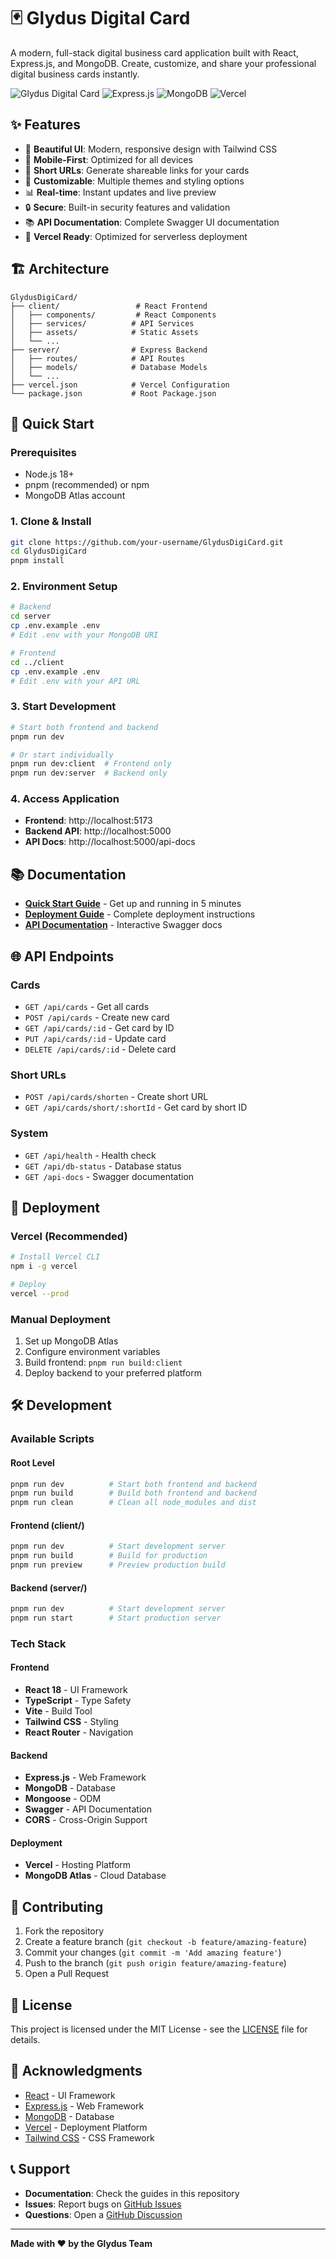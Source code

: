 # 🃏 Glydus Digital Card

A modern, full-stack digital business card application built with React, Express.js, and MongoDB. Create, customize, and share your professional digital business cards instantly.

![Glydus Digital Card](https://img.shields.io/badge/React-18.2.0-blue?style=for-the-badge&logo=react)
![Express.js](https://img.shields.io/badge/Express.js-4.18.2-green?style=for-the-badge&logo=express)
![MongoDB](https://img.shields.io/badge/MongoDB-8.17.0-green?style=for-the-badge&logo=mongodb)
![Vercel](https://img.shields.io/badge/Vercel-Deploy-black?style=for-the-badge&logo=vercel)

## ✨ Features

- 🎨 **Beautiful UI**: Modern, responsive design with Tailwind CSS
- 📱 **Mobile-First**: Optimized for all devices
- 🔗 **Short URLs**: Generate shareable links for your cards
- 🎯 **Customizable**: Multiple themes and styling options
- 📊 **Real-time**: Instant updates and live preview
- 🔒 **Secure**: Built-in security features and validation
- 📚 **API Documentation**: Complete Swagger UI documentation
- 🚀 **Vercel Ready**: Optimized for serverless deployment

## 🏗️ Architecture

```
GlydusDigiCard/
├── client/                 # React Frontend
│   ├── components/         # React Components
│   ├── services/          # API Services
│   ├── assets/            # Static Assets
│   └── ...
├── server/                # Express Backend
│   ├── routes/            # API Routes
│   ├── models/            # Database Models
│   └── ...
├── vercel.json            # Vercel Configuration
└── package.json           # Root Package.json
```

## 🚀 Quick Start

### Prerequisites
- Node.js 18+
- pnpm (recommended) or npm
- MongoDB Atlas account

### 1. Clone & Install
```bash
git clone https://github.com/your-username/GlydusDigiCard.git
cd GlydusDigiCard
pnpm install
```

### 2. Environment Setup
```bash
# Backend
cd server
cp .env.example .env
# Edit .env with your MongoDB URI

# Frontend
cd ../client
cp .env.example .env
# Edit .env with your API URL
```

### 3. Start Development
```bash
# Start both frontend and backend
pnpm run dev

# Or start individually
pnpm run dev:client  # Frontend only
pnpm run dev:server  # Backend only
```

### 4. Access Application
- **Frontend**: http://localhost:5173
- **Backend API**: http://localhost:5000
- **API Docs**: http://localhost:5000/api-docs

## 📚 Documentation

- **[Quick Start Guide](QUICK_START.md)** - Get up and running in 5 minutes
- **[Deployment Guide](DEPLOYMENT_GUIDE.md)** - Complete deployment instructions
- **[API Documentation](http://localhost:5000/api-docs)** - Interactive Swagger docs

## 🌐 API Endpoints

### Cards
- `GET /api/cards` - Get all cards
- `POST /api/cards` - Create new card
- `GET /api/cards/:id` - Get card by ID
- `PUT /api/cards/:id` - Update card
- `DELETE /api/cards/:id` - Delete card

### Short URLs
- `POST /api/cards/shorten` - Create short URL
- `GET /api/cards/short/:shortId` - Get card by short ID

### System
- `GET /api/health` - Health check
- `GET /api/db-status` - Database status
- `GET /api-docs` - Swagger documentation

## 🚀 Deployment

### Vercel (Recommended)
```bash
# Install Vercel CLI
npm i -g vercel

# Deploy
vercel --prod
```

### Manual Deployment
1. Set up MongoDB Atlas
2. Configure environment variables
3. Build frontend: `pnpm run build:client`
4. Deploy backend to your preferred platform

## 🛠️ Development

### Available Scripts

#### Root Level
```bash
pnpm run dev          # Start both frontend and backend
pnpm run build        # Build both frontend and backend
pnpm run clean        # Clean all node_modules and dist
```

#### Frontend (client/)
```bash
pnpm run dev          # Start development server
pnpm run build        # Build for production
pnpm run preview      # Preview production build
```

#### Backend (server/)
```bash
pnpm run dev          # Start development server
pnpm run start        # Start production server
```

### Tech Stack

#### Frontend
- **React 18** - UI Framework
- **TypeScript** - Type Safety
- **Vite** - Build Tool
- **Tailwind CSS** - Styling
- **React Router** - Navigation

#### Backend
- **Express.js** - Web Framework
- **MongoDB** - Database
- **Mongoose** - ODM
- **Swagger** - API Documentation
- **CORS** - Cross-Origin Support

#### Deployment
- **Vercel** - Hosting Platform
- **MongoDB Atlas** - Cloud Database

## 🤝 Contributing

1. Fork the repository
2. Create a feature branch (`git checkout -b feature/amazing-feature`)
3. Commit your changes (`git commit -m 'Add amazing feature'`)
4. Push to the branch (`git push origin feature/amazing-feature`)
5. Open a Pull Request

## 📄 License

This project is licensed under the MIT License - see the [LICENSE](LICENSE) file for details.

## 🙏 Acknowledgments

- [React](https://reactjs.org/) - UI Framework
- [Express.js](https://expressjs.com/) - Web Framework
- [MongoDB](https://www.mongodb.com/) - Database
- [Vercel](https://vercel.com/) - Deployment Platform
- [Tailwind CSS](https://tailwindcss.com/) - CSS Framework

## 📞 Support

- **Documentation**: Check the guides in this repository
- **Issues**: Report bugs on [GitHub Issues](https://github.com/your-username/GlydusDigiCard/issues)
- **Questions**: Open a [GitHub Discussion](https://github.com/your-username/GlydusDigiCard/discussions)

---

**Made with ❤️ by the Glydus Team** 